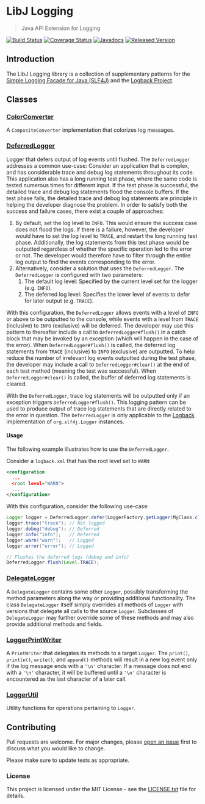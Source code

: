 # LibJ Logging

> Java API Extension for Logging

[![Build Status](https://travis-ci.org/libj/logging.png)](https://travis-ci.org/libj/logging)
[![Coverage Status](https://coveralls.io/repos/github/libj/logging/badge.svg)](https://coveralls.io/github/libj/logging)
[![Javadocs](https://www.javadoc.io/badge/org.libj/logging.svg)](https://www.javadoc.io/doc/org.libj/logging)
[![Released Version](https://img.shields.io/maven-central/v/org.libj/logging.svg)](https://mvnrepository.com/artifact/org.libj/logging)

## Introduction

The LibJ Logging library is a collection of supplementary patterns for the [Simple Logging Facade for Java (SLF4J)][slf4j] and the [Logback Project][logback].

## Classes

### [ColorConverter](src/main/java/org.libj/logging/ColorConverter.java)

A `CompositeConverter` implementation that colorizes log messages.

### [DeferredLogger](src/main/java/org.libj/loggong/DeferredLogger.java)
Logger that defers output of log events until flushed. The `DeferredLogger` addresses a common use-case: Consider an application that is complex, and has considerable trace and debug log statements throughout its code. This application also has a long running test phase, where the same code is tested numerous times for different input. If the test phase is successful, the detailed trace and debug log statements flood the console buffers. If the test phase fails, the detailed trace and debug log statements are principle in helping the developer diagnose the problem. In order to satisfy both the success and failure cases, there exist a couple of approaches:
1. By default, set the log level to `INFO`. This would ensure the success case does not flood the logs. If there is a failure, however, the developer would have to set the log level to `TRACE`, and restart the long running test phase. Additionally, the log statements from this test phase would be outputted regardless of whether the specific operation led to the error or not. The developer would therefore have to filter through the entire log output to find the events corresponding to the error.
2. Alternatively, consider a solution that uses the `DeferredLogger`. The `DeferredLogger` is configured with two parameters:
    1. The default log level: Specified by the current level set for the logger (e.g. `INFO`).
    2. The deferred log level: Specifies the lower level of events to defer for later output (e.g. `TRACE`).

With this configuration, the `DeferredLogger` allows events with a level of `INFO` or above to be outputted to the console, while events with a level from `TRACE` (inclusive) to `INFO` (exclusive) will be deferred. The developer may use this pattern to thereafter include a call to `DeferredLogger#flush()` in a catch block that may be invoked by an exception (which will happen in the case of the error). When `DeferredLogger#flush()` is called, the deferred log statements from `TRACE` (inclusive) to `INFO` (exclusive) are outputted. To help reduce the number of irrelevant log events outputted during the test phase, the developer may include a call to `DeferredLogger#clear()` at the end of each test method (meaning the test was successful). When `DeferredLogger#clear()` is called, the buffer of deferred log statements is cleared.

With the `DeferredLogger`, trace log statements will be outputted only if an exception triggers `DeferredLogger#flush()`. This logging pattern can be used to produce output of trace log statements that are directly related to the error in question. The `DeferredLogger` is only applicable to the [Logback][logback] implementation of `org.slf4j.Logger` instances.

#### Usage

The following example illustrates how to use the `DeferredLogger`.

Consider a `logback.xml` that has the root level set to `WARN`:

```xml
<configuration
  ...
  <root level="WARN">
  ...
</configuration>
```

With this configuration, consider the following use-case:

```java
Logger logger = DeferredLogger.defer(LoggerFactory.getLogger(MyClass.class), Level.DEBUG);
logger.trace("trace"); // Not logged
logger.debug("debug"); // Deferred
logger.info("info");   // Deferred
logger.warn("warn");   // Logged
logger.error("error"); // Logged

// Flushes the deferred logs (debug and info)
DeferredLogger.flush(Level.TRACE);
```

### [DelegateLogger](src/main/java/org.libj/logging/DelegateLogger.java)

A `DelegateLogger` contains some other `Logger`, possibly transforming the method parameters along the way or providing additional functionality. The class `DelegateLogger` itself simply overrides all methods of `Logger` with versions that delegate all calls to the source `Logger`. Subclasses of `DelegateLogger` may further override some of these methods and may also provide additional methods and fields.

### [LoggerPrintWriter](src/main/java/org.libj/logging/LoggerPrintWriter.java)

A `PrintWriter` that delegates its methods to a target `Logger`. The `print()`, `println()`, `write()`, and `append()` methods will result in a new log event only if the log message ends with a `'\n'` character. If a message does not end with a `'\n'` character, it will be buffered until a `'\n'` character is encountered as the last character of a later call.

### [LoggerUtil](src/main/java/org.libj/logging/LoggerUtil.java)

Utility functions for operations pertaining to `Logger`.

## Contributing

Pull requests are welcome. For major changes, please [open an issue](../../issues) first to discuss what you would like to change.

Please make sure to update tests as appropriate.

### License

This project is licensed under the MIT License - see the [LICENSE.txt](LICENSE.txt) file for details.

[logback]: https://logback.qos.ch/
[slf4j]: https://www.slf4j.org/